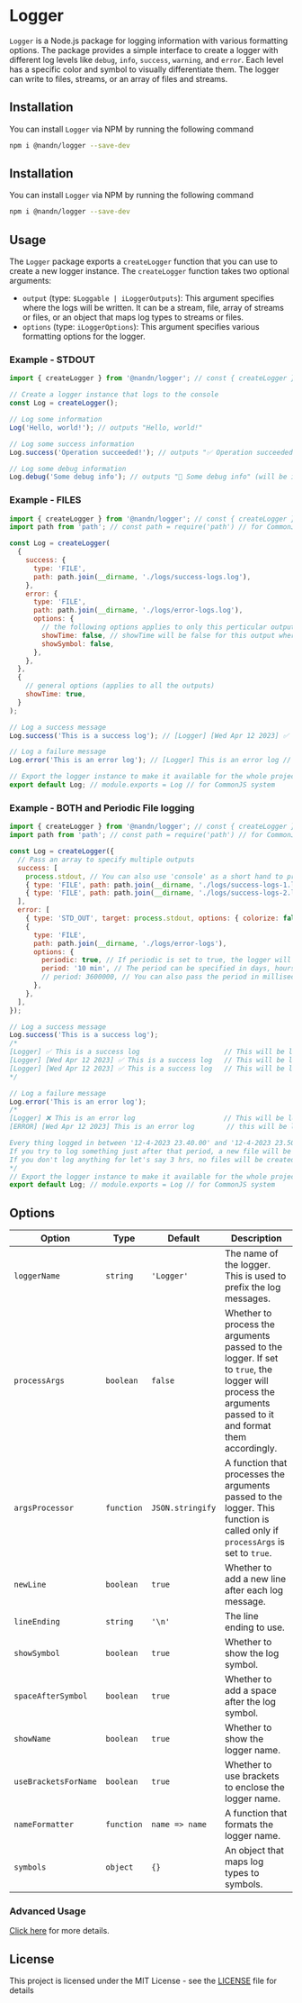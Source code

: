 # Logger

`Logger` is a Node.js package for logging information with various formatting options. The package provides a simple interface to create a logger with different log levels like `debug`, `info`, `success`, `warning`, and `error`. Each level has a specific color and symbol to visually differentiate them. The logger can write to files, streams, or an array of files and streams.

## Installation

You can install `Logger` via NPM by running the following command

```bash
npm i @nandn/logger --save-dev
```

## Installation

You can install `Logger` via NPM by running the following command

```bash
npm i @nandn/logger --save-dev
```

## Usage

The `Logger` package exports a `createLogger` function that you can use to create a new logger instance. The `createLogger` function takes two optional arguments:

- `output` (type: `$Loggable | iLoggerOutputs`): This argument specifies where the logs will be written. It can be a stream, file, array of streams or files, or an object that maps log types to streams or files.
- `options` (type: `iLoggerOptions`): This argument specifies various formatting options for the logger.

### Example - STDOUT

```js
import { createLogger } from '@nandn/logger'; // const { createLogger } = require('@nandn/logger') // for CommonJS system

// Create a logger instance that logs to the console
const Log = createLogger();

// Log some information
Log('Hello, world!'); // outputs "Hello, world!"

// Log some success information
Log.success('Operation succeeded!'); // outputs "✅ Operation succeeded!" (will be in green color once logged in terminal)

// Log some debug information
Log.debug('Some debug info'); // outputs "🐞 Some debug info" (will be in purple color once logged in terminal)
```

### Example - FILES

```js
import { createLogger } from '@nandn/logger'; // const { createLogger } = require('@nandn/logger') // for CommonJS system
import path from 'path'; // const path = require('path') // for CommonJS system

const Log = createLogger(
  {
    success: {
      type: 'FILE',
      path: path.join(__dirname, './logs/success-logs.log'),
    },
    error: {
      type: 'FILE',
      path: path.join(__dirname, './logs/error-logs.log'),
      options: {
        // the following options applies to only this perticular output and will take precedence over general options
        showTime: false, // showTime will be false for this output whereas it  will stay true for the rest of the outputs as it is true in general options
        showSymbol: false,
      },
    },
  },
  {
    // general options (applies to all the outputs)
    showTime: true,
  }
);

// Log a success message
Log.success('This is a success log'); // [Logger] [Wed Apr 12 2023] ✅ This is a success log // This will be logged to `./logs/success-logs.log`

// Log a failure message
Log.error('This is an error log'); // [Logger] This is an error log // this will be logged to `./logs/error-logs.log`

// Export the logger instance to make it available for the whole project
export default Log; // module.exports = Log // for CommonJS system
```

### Example - BOTH and Periodic File logging

```js
import { createLogger } from '@nandn/logger'; // const { createLogger } = require('@nandn/logger') // for CommonJS system
import path from 'path'; // const path = require('path') // for CommonJS system

const Log = createLogger({
  // Pass an array to specify multiple outputs
  success: [
    process.stdout, // You can also use 'console' as a short hand to process.stdout
    { type: 'FILE', path: path.join(__dirname, './logs/success-logs-1.log') },
    { type: 'FILE', path: path.join(__dirname, './logs/success-logs-2.log') }, // You can pass as many outputs as you want
  ],
  error: [
    { type: 'STD_OUT', target: process.stdout, options: { colorize: false } }, // If you want to pass options to an STDOUT, you have to use the STD_OUT type
    {
      type: 'FILE',
      path: path.join(__dirname, './logs/error-logs'),
      options: {
        periodic: true, // If periodic is set to true, the logger will create a new file every `period`
        period: '10 min', // The period can be specified in days, hours, minutes ('1d', '2h', '30m', '4 days', '13 hrs', '2 minutes', '1hr 4min', '1d 2h 30m', etc. are all valid periods)
        // period: 3600000, // You can also pass the period in milliseconds (in this case you have to pass period as a number instead of a string)
      },
    },
  ],
});

// Log a success message
Log.success('This is a success log');
/*
[Logger] ✅ This is a success log                     // This will be logged to STDOUT in green color
[Logger] [Wed Apr 12 2023] ✅ This is a success log   // This will be logged to `./logs/success-logs-1.log`
[Logger] [Wed Apr 12 2023] ✅ This is a success log   // This will be logged to `./logs/success-logs-2.log`
*/

// Log a failure message
Log.error('This is an error log');
/*
[Logger] ❌ This is an error log                      // This will be logged to STDOUT without any color (as colorize is set to false for this perticular output)
[ERROR] [Wed Apr 12 2023] This is an error log        // this will be logged to `./logs/error-logs/12-4-2023 23.40.00 - 12-4-2023 23.50.00.log`

Every thing logged in between '12-4-2023 23.40.00' and '12-4-2023 23.50.00' will be logged to the same file
If you try to log something just after that period, a new file will be created, which will be named as '12-4-2023 23.50.00 - 13-4-2023 00.00.00.log'
If you don't log anything for let's say 3 hrs, no files will be created in that time period
*/
// Export the logger instance to make it available for the whole project
export default Log; // module.exports = Log // for CommonJS system
```

## Options

| Option               | Type       | Default          | Description                                                                                                                                              |
| -------------------- | ---------- | ---------------- | -------------------------------------------------------------------------------------------------------------------------------------------------------- |
| `loggerName`         | `string`   | `'Logger'`       | The name of the logger. This is used to prefix the log messages.                                                                                         |
| `processArgs`        | `boolean`  | `false`          | Whether to process the arguments passed to the logger. If set to `true`, the logger will process the arguments passed to it and format them accordingly. |
| `argsProcessor`      | `function` | `JSON.stringify` | A function that processes the arguments passed to the logger. This function is called only if `processArgs` is set to `true`.                            |
| `newLine`            | `boolean`  | `true`           | Whether to add a new line after each log message.                                                                                                        |
| `lineEnding`         | `string`   | `'\n'`           | The line ending to use.                                                                                                                                  |
| `showSymbol`         | `boolean`  | `true`           | Whether to show the log symbol.                                                                                                                          |
| `spaceAfterSymbol`   | `boolean`  | `true`           | Whether to add a space after the log symbol.                                                                                                             |
| `showName`           | `boolean`  | `true`           | Whether to show the logger name.                                                                                                                         |
| `useBracketsForName` | `boolean`  | `true`           | Whether to use brackets to enclose the logger name.                                                                                                      |
| `nameFormatter`      | `function` | `name => name`   | A function that formats the logger name.                                                                                                                 |
| `symbols`            | `object`   | `{}`             | An object that maps log types to symbols.                                                                                                                |

### Advanced Usage

[Click here](https://github.com/NandanGit/logger/blob/main/docs/ADVANCED_USAGE.md) for more details.

## License

This project is licensed under the MIT License - see the [LICENSE](LICENSE) file for details
